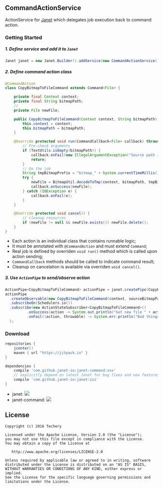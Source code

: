 ## CommandActionService
ActionService for [Janet](https://github.com/janet-io/janet) which delegates job execution back to command action.  

### Getting Started
##### 1. Define service and add it to `Janet`
```java
Janet janet = new Janet.Builder().addService(new CommandActionService()).build();
```

##### 2. Define command action class
```java
@CommandAction
class CopyBitmapToFileCommand extends Command<File> {

    private final Context context;
    private final String bitmapPath;
    //
    private File newFile;

    public CopyBitmapToFileCommand(Context context, String bitmapPath) {
        this.context = context;
        this.bitmapPath = bitmapPath;
    }

    @Override protected void run(CommandCallback<File> callback) throws Throwable {
        // Pre-check arguments
        if (TextUtils.isEmpty(bitmapPath)) {
            callback.onFail(new IllegalArgumentException("Source path is empty"));
            return;
        }
        // Do the job
        String tmpBitmapPrefix = "bitmap_" + System.currentTimeMillis();
        try {
            newFile = BitmapUtil.decodeToTmp(context, bitmapPath, tmpBitmapPrefix);
            callback.onSuccess(newFile);
        } catch (IOException e) {
            callback.onFail(e);
        }
    }

    @Override protected void cancel() {
        // cleanup resources
        if (newFile != null && newFile.exists()) newFile.delete();
    }
}

```

* Each action is an individual class that contains runnable logic;
* It must be annotated with `@CommandAction` and must extend `Command`;
* Real job is defined by overriden `void run()` method which is called upon action sending;
* `CommandCallback` methods should be called to indicate command result; 
* Cleanup on cancelation is available via overriden `void cancel()`.

##### 3. Use `ActionPipe` to send/observe action
```java
ActionPipe<CopyBitmapToFileCommand> actionPipe = janet.createPipe(CopyBitmapToFileCommand.class);
actionPipe
  .createObservable(new CopyBitmapToFileCommand(context, sourceBitmapPath))
  .subscribeOn(Schedulers.io())
  .subscribe(new ActionStateSubscriber<CopyBitmapToFileCommand>()
          .onSuccess(action -> System.out.println("Got new file " + action.getResult()))
          .onFail((action, throwable) -> System.err.println("Bad things happened " + throwable))
  );
```

### Download
```groovy
repositories {
    jcenter()
    maven { url "https://jitpack.io" }
}

dependencies {
    compile 'com.github.janet-io:janet-command:xxx'
    // explicitly depend on latest Janet for bug fixes and new features (optionally)
    compile 'com.github.janet-io:janet:zzz' 
}
```
* janet: [![](https://jitpack.io/v/janet-io/janet.svg)](https://jitpack.io/#janet-io/janet)
* janet-command: [![](https://jitpack.io/v/janet-io/janet-command.svg)](https://jitpack.io/#janet-io/janet-command)

## License

    Copyright (c) 2016 Techery

    Licensed under the Apache License, Version 2.0 (the "License");
    you may not use this file except in compliance with the License.
    You may obtain a copy of the License at

       http://www.apache.org/licenses/LICENSE-2.0

    Unless required by applicable law or agreed to in writing, software
    distributed under the License is distributed on an "AS IS" BASIS,
    WITHOUT WARRANTIES OR CONDITIONS OF ANY KIND, either express or implied.
    See the License for the specific language governing permissions and
    limitations under the License.

